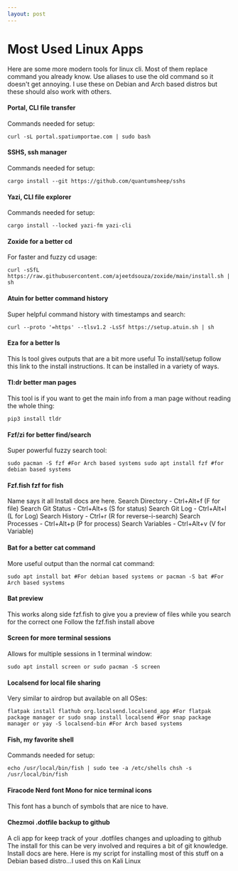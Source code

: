 ```yaml
---
layout: post
---
```


# Most Used Linux Apps

Here are some more modern tools for linux cli. Most of them replace command you already know. Use aliases to use the old command so it doesn't get annoying. I use these on Debian and Arch based distros but these should also work with others.

#### Portal, CLI file transfer
Commands needed for setup:

`curl -sL portal.spatiumportae.com | sudo bash`

#### SSHS, ssh manager
Commands needed for setup:

`cargo install --git https://github.com/quantumsheep/sshs`

#### Yazi, CLI file explorer
Commands needed for setup:

`cargo install --locked yazi-fm yazi-cli`

#### Zoxide for a better cd
For faster and fuzzy cd usage:

`curl -sSfL https://raw.githubusercontent.com/ajeetdsouza/zoxide/main/install.sh | sh`

#### Atuin for better command history
Super helpful command history with timestamps and search:

`curl --proto '=https' --tlsv1.2 -LsSf https://setup.atuin.sh | sh`

#### Eza for a better ls
This ls tool gives outputs that are a bit more useful
To install/setup follow this link to the install instructions. It can be installed in a variety of ways.

#### Tl:dr better man pages
This tool is if you want to get the main info from a man page without reading the whole thing:

`pip3 install tldr`

#### Fzf/zi for better find/search
Super powerful fuzzy search tool:

`sudo pacman -S fzf #For Arch based systems
sudo apt install fzf #for debian based systems`

#### Fzf.fish fzf for fish
Name says it all
Install docs are here.
Search Directory - Ctrl+Alt+f (F for file)
Search Git Status - Ctrl+Alt+s (S for status)
Search Git Log - Ctrl+Alt+l (L for Log)
Search History -  Ctrl+r (R for reverse-i-search)
Search Processes - Ctrl+Alt+p (P for process)
Search Variables - Ctrl+Alt+v (V for Variable)

#### Bat for a better cat command
More useful output than the normal cat command:

`sudo apt install bat #For debian based systems
or
pacman -S bat #For Arch based systems`

#### Bat preview
This works along side fzf.fish to give you a preview of files while you search for the correct one
Follow the fzf.fish install above

#### Screen for more terminal sessions
Allows for multiple sessions in 1 terminal window:

`sudo apt install screen
or
sudo pacman -S screen`

#### Localsend for local file sharing
Very similar to airdrop but available on all OSes:

`flatpak install flathub org.localsend.localsend_app #For flatpak package manager
or
sudo snap install localsend #For snap package manager
or
yay -S localsend-bin #For Arch based systems`

#### Fish, my favorite shell
Commands needed for setup:

`echo /usr/local/bin/fish | sudo tee -a /etc/shells
chsh -s /usr/local/bin/fish`

#### Firacode Nerd font Mono for nice terminal icons
This font has a bunch of symbols that are nice to have.

#### Chezmoi .dotfile backup to github
A cli app for keep track of your .dotfiles changes and uploading to github
The install for this can be very involved and requires a bit of git knowledge. Install docs are here.
Here is my script for installing most of this stuff on a Debian based distro…I used this on Kali Linux